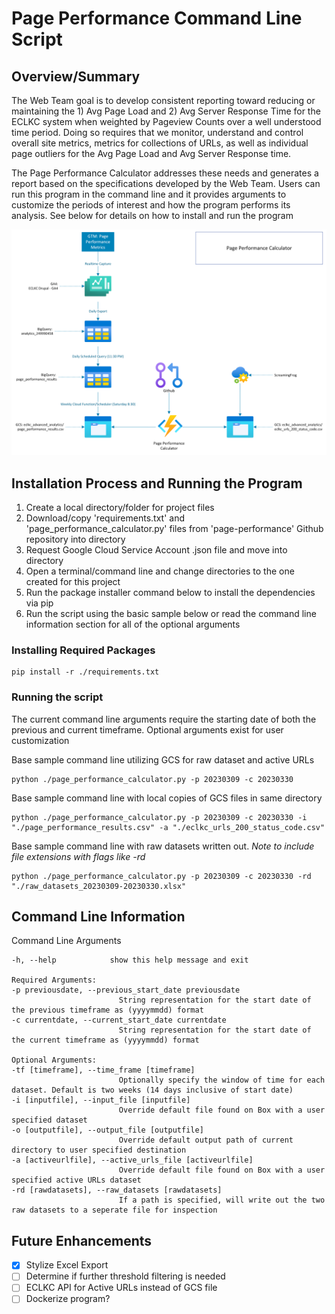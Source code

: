 # Page Performance Command Line Script

## Overview/Summary

The Web Team goal is to develop consistent reporting toward reducing or maintaining the 1) Avg Page Load and 2) Avg Server Response Time for the ECLKC system when weighted by Pageview Counts over a well understood time period.  Doing so requires that we monitor, understand and control overall site metrics, metrics for collections of URLs, as well as individual page outliers for the Avg Page Load and Avg Server Response time.

The Page Performance Calculator addresses these needs and generates a report based on the specifications developed by the Web Team. Users can run this program in the command line and it provides arguments to customize the periods of interest and how the program performs its analysis. See below for details on how to install and run the program

![Diagram of the ETL Pipeline and Script](./page_performance_diagram.png)

## Installation Process and Running the Program

1. Create a local directory/folder for project files
2. Download/copy 'requirements.txt' and 'page_performance_calculator.py' files from 'page-performance' Github repository into directory
3. Request Google Cloud Service Account .json file and move into directory
4. Open a terminal/command line and change directories to the one created for this project
5. Run the package installer command below to install the dependencies via pip
6. Run the script using the basic sample below or read the command line information section for all of the optional arguments


### Installing Required Packages
```
pip install -r ./requirements.txt
```

### Running the script

The current command line arguments require the starting date of both the previous and current timeframe. Optional arguments exist for user customization

Base sample command line utilizing GCS for raw dataset and active URLs
```Shell
python ./page_performance_calculator.py -p 20230309 -c 20230330
```

Base sample command line with local copies of GCS files in same directory
```Shell
python ./page_performance_calculator.py -p 20230309 -c 20230330 -i "./page_performance_results.csv" -a "./eclkc_urls_200_status_code.csv"
```

Base sample command line with raw datasets written out. *Note to include file extensions with flags like -rd*
```Shell
python ./page_performance_calculator.py -p 20230309 -c 20230330 -rd "./raw_datasets_20230309-20230330.xlsx"
```

## Command Line Information

Command Line Arguments
```
-h, --help            show this help message and exit

Required Arguments:
-p previousdate, --previous_start_date previousdate
                        String representation for the start date of the previous timeframe as (yyyymmdd) format
-c currentdate, --current_start_date currentdate
                        String representation for the start date of the current timeframe as (yyyymmdd) format

Optional Arguments:
-tf [timeframe], --time_frame [timeframe]
                        Optionally specify the window of time for each dataset. Default is two weeks (14 days inclusive of start date)
-i [inputfile], --input_file [inputfile]
                        Override default file found on Box with a user specified dataset
-o [outputfile], --output_file [outputfile]
                        Override default output path of current directory to user specified destination
-a [activeurlfile], --active_urls_file [activeurlfile]
                        Override default file found on Box with a user specified active URLs dataset
-rd [rawdatasets], --raw_datasets [rawdatasets]
                        If a path is specified, will write out the two raw datasets to a seperate file for inspection

```

## Future Enhancements

- [x] Stylize Excel Export
- [ ] Determine if further threshold filtering is needed
- [ ] ECLKC API for Active URLs instead of GCS file
- [ ] Dockerize program?